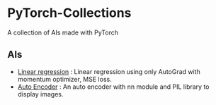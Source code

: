 # PyTorch-Collections

A collection of AIs made with PyTorch

## AIs

- [Linear regression](src/lowlevel.py) : Linear regression using only AutoGrad with momentum optimizer, MSE loss.
- [Auto Encoder](src/autoencoder.py) : An auto encoder with nn module and PIL library to display images.

